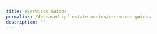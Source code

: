 ```yaml
---
title: eServices Guides
permalink: /deceased-cpf-estate-monies/eservices-guides
description: ""
---
```

